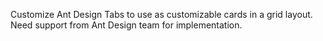 Customize Ant Design Tabs to use as customizable cards in a grid layout. Need support from Ant Design team for implementation.

